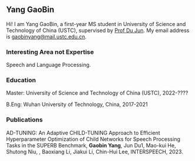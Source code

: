 ## Yang GaoBin

Hi! I am Yang GaoBin, a first-year MS student in University of Science and Technology of China (USTC), supervised by [Prof Du Jun](http://staff.ustc.edu.cn/~jundu/index.html). My email address is gaobinyang@mail.ustc.edu.cn.

### Interesting Area not Expertise

Speech and Language Processing.

### Education

Master: University of Science and Technology of China (USTC), 2022-????

B.Eng: Wuhan University of Technology, China, 2017-2021

### Publications
AD-TUNING: An Adaptive CHILD-TUNING Approach to Efficient Hyperparameter Optimization of Child Networks for Speech Processing Tasks in the SUPERB Benchmark, **Gaobin Yang**, Jun Du1, Mao-kui He, Shutong Niu, , Baoxiang Li, Jiakui Li, Chin-Hui Lee, INTERSPEECH, 2023.

